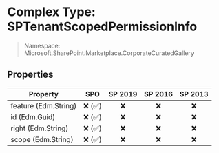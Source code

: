 # Complex Type: SPTenantScopedPermissionInfo

> Namespace: Microsoft.SharePoint.Marketplace.CorporateCuratedGallery

## Properties

Property | SPO | SP 2019 | SP 2016 | SP 2013
----------|:---:|:-------:|:-------:|:-------:
feature (Edm.String) | ❌ (✅) | ❌ | ❌ | ❌
id (Edm.Guid) | ❌ (✅) | ❌ | ❌ | ❌
right (Edm.String) | ❌ (✅) | ❌ | ❌ | ❌
scope (Edm.String) | ❌ (✅) | ❌ | ❌ | ❌